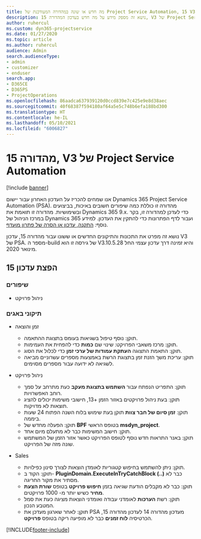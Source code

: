 ```yaml
---
title: מה חדש או שונה במהדורה המעודכנת של Project Service Automation, 15 V3
description: נושא זה מספק מידע על מה חדש בעדכון המהדורה 15, V3 של Project Service Automation.
author: ruhercul
ms.custom: dyn365-projectservice
ms.date: 01/27/2020
ms.topic: article
ms.author: ruhercul
audience: Admin
search.audienceType:
- admin
- customizer
- enduser
search.app:
- D365CE
- D365PS
- ProjectOperations
ms.openlocfilehash: 86aadca637939120d0ccd839e7c425e9e8d38aec
ms.sourcegitcommit: 40f68387f594180af64a5e5c748b6efa188bd300
ms.translationtype: HT
ms.contentlocale: he-IL
ms.lasthandoff: 05/10/2021
ms.locfileid: "6006827"
---
```

# <a name="project-service-automation-update-release-15-v3"></a>מהדורה 15, V3 של Project Service Automation

[!include [banner](../includes/psa-now-project-operations.md)]

אנו שמחים להכריז על העדכון האחרון עבור יישום Dynamics 365 Project Service Automation‏ (PSA). מהדורה זו כוללת כמה שיפורים חשובים באיכות, בביצועים ובשימושיות. מהדורה זו תואמת את Dynamics 365 9.x. כדי לעדכן למהדורה זו, בקר במרכז הניהול של Dynamics 365 ועבור לדף הפתרונות כדי להתקין את העדכון. למידע נוסף: [התקנה, עדכון או הסרה של פתרון מועדף](/power-platform/admin/install-remove-preferred-solution).

נושא זה מפרט את התכונות והתיקונים החדשים או ששונו עבור מהדורה 15, עדכון V3 של PSA. מספר ה-build של גירסה זו הוא V3.10.5.28 והיא זמינה דרך עדכון עצמי החל מינואר 2020.

## <a name="update-release-15"></a>הפצת עדכון 15 

### <a name="enhancements"></a>שיפורים

- ניהול פרויקט

### <a name="bug-fixes"></a>תיקוני באגים

- זמן והוצאה

  - תוקן: נוסף טיפול בשגיאות בעומס בתצוגת ההתאמה.
  - תוקן: מרכז משאבי הפרויקט: שינוי שם **כמות** כדי להפחית את העמימות.
  - תוקן: התאמת התצוגה **העתקת עמודות של ערכי זמן** כדי לכלול את הסוג.
  - תוקן: עריכת משך הזנת זמן בתצוגת הרשת באמצעות מספרים עשרוניים מביאה לשגיאה לא ידועה עבור מספרים מסוימים.

- ניהול פרויקט

  - תוקן: התפריט הנפתח עבור **השתמש בתצוגת מעקב** כעת מתרחב על סמך רוחב האפשרויות.
  - תוקן: בעת ניהול פרויקטים באזור הזמן +13, חישובי משימות יכולים להציג תוצאות לא מדויקות.
  - תוקן: **זמן סיום של חבר צוות** תוקן בעת שימוש בלוח השנה הפתוח 24 שעות ביממה.
  - תוקן: הפעלה מחדש של **BPF** בטופס הראשי **msdyn_project**.
  - תוקן: חישוב המשימות כבר לא מתעלם מיום אחד.
  - תוקן: באנר התראות חדש נוסף לטופס הפרויקט כאשר אזור הזמן של המשתמש שונה מזה של הפרויקט.

- Sales

  - תוקן: ניתן להשתמש בחיפוש קטגוריות לאומדן הוצאות לצורך סינון כפילויות.
  - תוקן: הקוד ב- **PluginDomain.ExecuteInTryCatchBlock (..)** כבר לא מסתיר את מקור החריגה.
  - תוקן: כבר לא מקבלים הודעת שגיאה בזמן **חיפוש פרויקט** בטופס **שורת הצעת מחיר** כשיש יותר מ- 1000 פרויקטים.
  - תוקן: רשת **הערכות** לאומדני עבודה ואומדני הוצאות מציגה כעת את סמל המטבע הנכון.
  - תוקן: לאחר שארגון מעדכן את PSA מעדכון מהדורה 14 לעדכון מהדורה 15, הכרטיסיה **לוח זמנים** כבר לא מופיעה ריקה בטופס **פרויקט**.


[!INCLUDE[footer-include](../includes/footer-banner.md)]